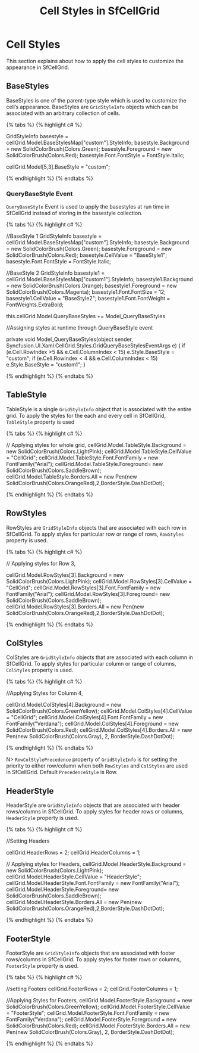 ﻿---
layout: post
title: Cell Styles in SfCellGrid
description: How to apply cell styles to a group of cells
platform: uwp
control: SfCellGrid
documentation: ug
---

# Cell Styles 

This section explains about how to apply the cell styles to customize the appearance in SfCellGrid.

## BaseStyles

BaseStyles is one of the parent-type style which is used to customize the cell’s appearance. BaseStyles are `GridStyleInfo` objects which can be associated with an arbitrary collection of cells. 

{% tabs %}
{% highlight c# %}

GridStyleInfo basestyle = cellGrid.Model.BaseStylesMap["custom"].StyleInfo;
basestyle.Background = new SolidColorBrush(Colors.Green);
basestyle.Foreground = new SolidColorBrush(Colors.Red);
basestyle.Font.FontStyle = FontStyle.Italic;

cellGrid.Model[5,3].BaseStyle = "custom";
            
{% endhighlight %}
{% endtabs %} 
          
### QueryBaseStyle Event

 `QueryBaseStyle` Event is used to apply the basestyles at run time in SfCellGrid instead of storing in the basestyle collection.
 
{% tabs %}
{% highlight c# %}

 //BaseStyle 1
GridStyleInfo basestyle = cellGrid.Model.BaseStylesMap["custom"].StyleInfo;
basestyle.Background = new SolidColorBrush(Colors.Green);
basestyle.Foreground = new SolidColorBrush(Colors.Red);
basestyle.CellValue = "BaseStyle1";
basestyle.Font.FontStyle = FontStyle.Italic;

//BaseStyle 2
GridStyleInfo basestyle1 = cellGrid.Model.BaseStylesMap["custom1"].StyleInfo;
basestyle1.Background = new SolidColorBrush(Colors.Orange);
basestyle1.Foreground = new SolidColorBrush(Colors.Magenta);
basestyle1.Font.FontSize = 12;
basestyle1.CellValue = "BaseStyle2";
basestyle1.Font.FontWeight = FontWeights.ExtraBold;

this.cellGrid.Model.QueryBaseStyles += Model_QueryBaseStyles

//Assigning styles at runtime through  QueryBaseStyle event

private void Model_QueryBaseStyles(object sender, Syncfusion.UI.Xaml.CellGrid.Styles.GridQueryBaseStylesEventArgs e)
{
    if (e.Cell.RowIndex >5 && e.Cell.ColumnIndex < 15)
        e.Style.BaseStyle = "custom";
    if (e.Cell.RowIndex < 4 && e.Cell.ColumnIndex < 15)
        e.Style.BaseStyle = "custom1";
}
            
{% endhighlight %}
{% endtabs %} 

## TableStyle

TableStyle is a single `GridStyleInfo` object that is associated with the entire grid. To apply the styles for the each and every cell in
SfCellGrid, `TableStyle` property is used

{% tabs %}
{% highlight c# %}

// Applying styles for whole grid,
cellGrid.Model.TableStyle.Background = new SolidColorBrush(Colors.LightPink);
cellGrid.Model.TableStyle.CellValue = "CellGrid";
cellGrid.Model.TableStyle.Font.FontFamily = new FontFamily("Arial");
cellGrid.Model.TableStyle.Foreground= new SolidColorBrush(Colors.SaddleBrown);
cellGrid.Model.TableStyle.Borders.All = new Pen(new SolidColorBrush(Colors.OrangeRed),2,BorderStyle.DashDotDot);

{% endhighlight %}
{% endtabs %} 

## RowStyles

RowStyles are `GridStyleInfo` objects that are associated with each row in SfCellGrid. To apply styles for particular row or range of rows, `RowStyles` property is used.

{% tabs %}
{% highlight c# %}

// Applying styles for Row 3,

cellGrid.Model.RowStyles[3].Background = new SolidColorBrush(Colors.LightPink);
cellGrid.Model.RowStyles[3].CellValue = "CellGrid";
cellGrid.Model.RowStyles[3].Font.FontFamily = new FontFamily("Arial");
cellGrid.Model.RowStyles[3].Foreground= new SolidColorBrush(Colors.SaddleBrown);
cellGrid.Model.RowStyles[3].Borders.All = new Pen(new SolidColorBrush(Colors.OrangeRed),2,BorderStyle.DashDotDot);

{% endhighlight %}
{% endtabs %}

## ColStyles

ColStyles are `GridStyleInfo` objects that are associated with each column in SfCellGrid. To apply styles for particular column or range of columns, `ColStyles` property is used.

{% tabs %}
{% highlight c# %}

//Applying Styles for Column 4,

cellGrid.Model.ColStyles[4].Background = new SolidColorBrush(Colors.GreenYellow);
cellGrid.Model.ColStyles[4].CellValue = "CellGrid";
cellGrid.Model.ColStyles[4].Font.FontFamily = new FontFamily("Verdana");
cellGrid.Model.ColStyles[4].Foreground = new SolidColorBrush(Colors.Red);
cellGrid.Model.ColStyles[4].Borders.All = new Pen(new SolidColorBrush(Colors.Gray), 2, BorderStyle.DashDotDot);

{% endhighlight %}
{% endtabs %}

N> `RowColStylePrecedence` property of `GridStyleInfo` is for setting the priority to either row/column when both `RowStyles` and `ColStyles` are used in SfCellGrid. Default `PrecedenceStyle` is Row.

## HeaderStyle

HeaderStyle are `GridStyleInfo` objects that are associated with header rows/columns in SfCellGrid. To apply styles for header rows or columns, `HeaderStyle` property is used.

{% tabs %}
{% highlight c# %}

//Setting Headers

cellGrid.HeaderRows = 2;
cellGrid.HeaderColumns = 1;
       
// Applying styles for Headers,
cellGrid.Model.HeaderStyle.Background = new SolidColorBrush(Colors.LightPink);
cellGrid.Model.HeaderStyle.CellValue = "HeaderStyle";
cellGrid.Model.HeaderStyle.Font.FontFamily = new FontFamily("Arial");
cellGrid.Model.HeaderStyle.Foreground= new SolidColorBrush(Colors.SaddleBrown);
cellGrid.Model.HeaderStyle.Borders.All = new Pen(new SolidColorBrush(Colors.OrangeRed),2,BorderStyle.DashDotDot);

{% endhighlight %}
{% endtabs %}

## FooterStyle

FooterStyle are `GridStyleInfo` objects that are associated with footer rows/columns in SfCellGrid. To apply styles for footer rows or columns, `FooterStyle` property is used.

{% tabs %}
{% highlight c# %}

//setting Footers
cellGrid.FooterRows = 2;
cellGrid.FooterColumns = 1;

//Applying Styles for Footers,
cellGrid.Model.FooterStyle.Background = new SolidColorBrush(Colors.GreenYellow);
cellGrid.Model.FooterStyle.CellValue = "FooterStyle";
cellGrid.Model.FooterStyle.Font.FontFamily = new FontFamily("Verdana");
cellGrid.Model.FooterStyle.Foreground = new SolidColorBrush(Colors.Red);
cellGrid.Model.FooterStyle.Borders.All = new Pen(new SolidColorBrush(Colors.Gray), 2, BorderStyle.DashDotDot);

{% endhighlight %}
{% endtabs %}
